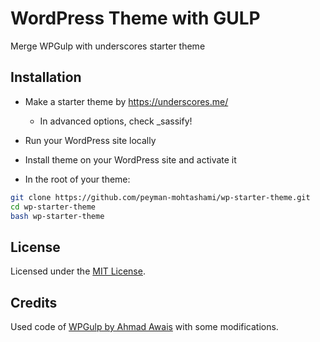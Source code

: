 # WordPress Theme with GULP

Merge WPGulp with underscores starter theme

## Installation

-   Make a starter theme by https://underscores.me/

    -   In advanced options, check \_sassify!

-   Run your WordPress site locally

-   Install theme on your WordPress site and activate it

-   In the root of your theme:

```bash
git clone https://github.com/peyman-mohtashami/wp-starter-theme.git
cd wp-starter-theme
bash wp-starter-theme
```

## License

Licensed under the [MIT License](http://opensource.org/licenses/MIT).

## Credits

Used code of [WPGulp by Ahmad Awais](https://github.com/ahmadawais/WPGulp) with some modifications.
